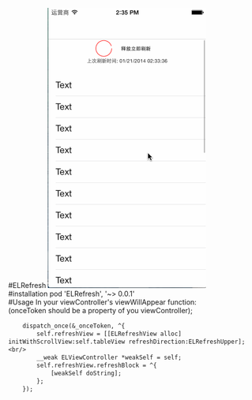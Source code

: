 #ELRefresh
![image](ELRefresh.gif)   
#installation
pod 'ELRefresh', '~> 0.0.1'   
#Usage
In your viewController's viewWillAppear function:   
(onceToken should be a property of you viewController);   
```
	dispatch_once(&_onceToken, ^{
        self.refreshView = [[ELRefreshView alloc] initWithScrollView:self.tableView refreshDirection:ELRefreshUpper];<br/>
        __weak ELViewController *weakSelf = self;
        self.refreshView.refreshBlock = ^{
          	[weakSelf doString];
        };
    });
```
